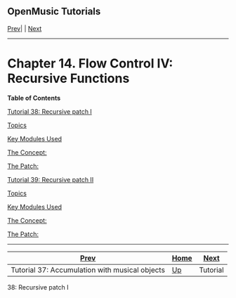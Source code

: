 OpenMusic Tutorials  
---  
[Prev](tut.gen.37)| | [Next](tut.gen.38)  
  
* * *

# Chapter 14. Flow Control IV: Recursive Functions

 **Table of Contents**

[Tutorial 38: Recursive patch I](tut.gen.38)

    

[Topics](tut.gen.38#AEN6126)

[Key Modules Used](tut.gen.38#AEN6130)

[The Concept:](tut.gen.38#AEN6141)

[The Patch:](tut.gen.38#AEN6162)

[Tutorial 39: Recursive patch II](tut.gen.39)

    

[Topics](tut.gen.39#AEN6200)

[Key Modules Used](tut.gen.39#AEN6203)

[The Concept:](tut.gen.39#AEN6210)

[The Patch:](tut.gen.39#AEN6242)

* * *

[Prev](tut.gen.37)| [Home](index)| [Next](tut.gen.38)  
---|---|---  
Tutorial 37: Accumulation with musical objects| [Up](tut.gen)| Tutorial
38: Recursive patch I

